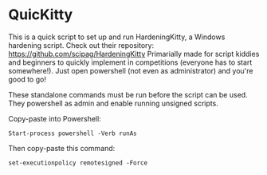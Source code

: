 # QuicKitty

This is a quick script to set up and run HardeningKitty, a Windows hardening script. Check out their repository: https://github.com/scipag/HardeningKitty
Primarially made for script kiddies and beginners to quickly implement in competitions (everyone has to start somewhere!).
Just open powershell (not even as administrator) and you're good to go!

These standalone commands must be run before the script can be used. They powershell as admin and enable running unsigned scripts.

Copy-paste into Powershell:
```
Start-process powershell -Verb runAs
```
Then copy-paste this command:
```
set-executionpolicy remotesigned -Force
```
